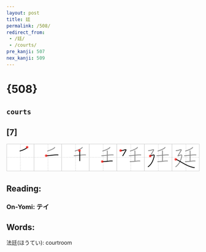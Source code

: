```yaml
---
layout: post
title: 廷
permalink: /508/
redirect_from:
 - /廷/
 - /courts/
pre_kanji: 507
nex_kanji: 509
---
```


# {508}

## `courts`

## [7]

<div class="stroke"><img src="../images/E5BBB7.png" /></div>

## Reading:

### On-Yomi: テイ

## Words:

法廷(ほうてい): courtroom
